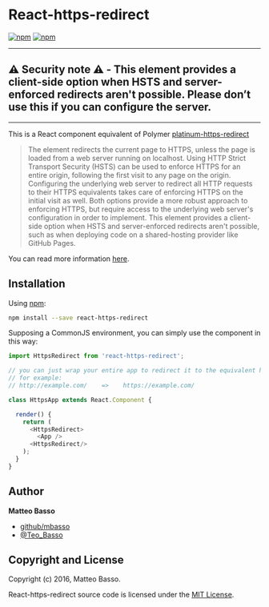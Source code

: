 # React-https-redirect

[![npm](https://img.shields.io/npm/v/react-https-redirect.svg)](https://www.npmjs.com/package/react-https-redirect)
[![npm](https://img.shields.io/npm/l/react-https-redirect.svg)](https://github.com/mbasso/react-https-redirect/blob/master/LICENSE.md)

---

**⚠️ Security note ⚠️ - This element provides a client-side option when HSTS and server-enforced redirects aren't possible. Please don’t use this if you can configure the server.**
---

---

This is a React component equivalent of Polymer [platinum-https-redirect](https://elements.polymer-project.org/elements/platinum-https-redirect)

> The element redirects the current page to HTTPS, unless the page is loaded from a web server running on localhost.
> Using HTTP Strict Transport Security (HSTS) can be used to enforce HTTPS for an entire origin, following the first visit to any page on the origin. Configuring the underlying web server to redirect all HTTP requests to their HTTPS equivalents takes care of enforcing HTTPS on the initial visit as well. Both options provide a more robust approach to enforcing HTTPS, but require access to the underlying web server's configuration in order to implement.
> This element provides a client-side option when HSTS and server-enforced redirects aren't possible, such as when deploying code on a shared-hosting provider like GitHub Pages.

You can read more information [here](https://elements.polymer-project.org/elements/platinum-https-redirect).

## Installation

Using [npm](https://www.npmjs.com/package/react-https-redirect):

```bash
npm install --save react-https-redirect
```

Supposing a CommonJS environment, you can simply use the component in this way:

```javascript
import HttpsRedirect from 'react-https-redirect';

// you can just wrap your entire app to redirect it to the equivalent https version
// for example:
// http://example.com/    =>    https://example.com/

class HttpsApp extends React.Component {

  render() {
    return (
      <HttpsRedirect>
        <App />
      <HttpsRedirect/>
    );
  }
}
```


## Author
**Matteo Basso**
- [github/mbasso](https://github.com/mbasso)
- [@Teo_Basso](https://twitter.com/Teo_Basso)

## Copyright and License
Copyright (c) 2016, Matteo Basso.

React-https-redirect source code is licensed under the [MIT License](https://github.com/mbasso/react-https-redirect/blob/master/LICENSE.md).

